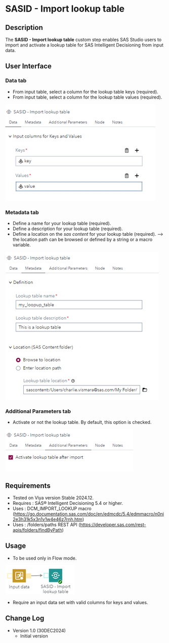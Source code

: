 # SASID - Import lookup table

## Description

The **SASID - Import lookup table** custom step enables SAS Studio users to import and activate a lookup table for SAS Intelligent Decisioning from input data. 

## User Interface

### Data tab ###

   * From input table, select a column for the lookup table keys (required).
   * From input table, select a column for the lookup table values (required).
   
   <kbd>![](img/_sasid_ilt_data.png)</kbd>

### Metadata tab ###

   * Define a name for your lookup table (required).
   * Define a description for your lookup table (required).
   * Define a location on the _sas content_ for your lookup table (required).
		--> the location path can be browsed or defined by a string or a macro variable. 
		
   <kbd>![](img/_sasid_ilt_metadata.png)</kbd>

### Additional Parameters tab ###

   * Activate or not the lookup table. By default, this option is checked. 
   
   <kbd>![](img/_sasid_ilt_addparam.png)</kbd>

## Requirements

* Tested on Viya version Stable 2024.12.
* Requires : SAS® Intelligent Decisioning 5.4 or higher.
* Uses : DCM_IMPORT_LOOKUP macro (https://go.documentation.sas.com/doc/en/edmcdc/5.4/edmmacro/n0ni2e3h31k5x3n1v1w4e46z7rnh.htm)
* Uses : <viyahost>/folders/paths REST API (https://developer.sas.com/rest-apis/folders/findByPath)

## Usage

   * To be used only in Flow mode. 
   
   <kbd>![](img/_sasid_ilt_flow_usage.png)</kbd>
	
   * Require an input data set with valid columns for keys and values. 

## Change Log

* Version 1.0 (30DEC2024) 
    * Initial version 
